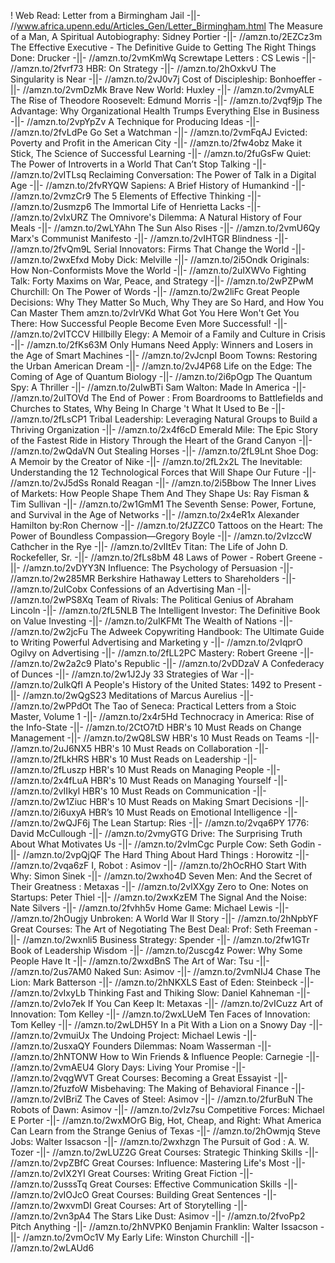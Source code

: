 ! Web Read: Letter from a Birmingham Jail -||-  //www.africa.upenn.edu/Articles_Gen/Letter_Birmingham.html
The Measure of a Man, A Spiritual Autobiography: Sidney Portier -||-  //amzn.to/2EZCz3m
The Effective Executive - The Definitive Guide to Getting The Right Things Done: Drucker -||-  //amzn.to/2vmKmWq
Screwtape Letters : CS Lewis -||-  //amzn.to/2fvrf73
HBR: On Strategy -||-  //amzn.to/2hOxkvU
The Singularity is Near -||-  //amzn.to/2vJ0v7j
Cost of Discipleship: Bonhoeffer -||-  //amzn.to/2vmDzMk
Brave New World: Huxley -||-  //amzn.to/2vmyALE
The Rise of Theodore Roosevelt: Edmund Morris -||-  //amzn.to/2vqf9jp
The Advantage: Why Organizational Health Trumps Everything Else in Business -||-  //amzn.to/2vpYpZv
A Technique for Producing Ideas -||-  //amzn.to/2fvLdPe
Go Set a Watchman -||-  //amzn.to/2vmFqAJ
Evicted: Poverty and Profit in the American City -||-  //amzn.to/2fw4obz
Make it Stick, The Science of Successful Learning -||-  //amzn.to/2fuGsFw
Quiet: The Power of Introverts in a World That Can’t Stop Talking -||-  //amzn.to/2vITLsq
Reclaiming Conversation: The Power of Talk in a Digital Age -||-  //amzn.to/2fvRYQW
Sapiens: A Brief History of Humankind -||-  //amzn.to/2vmzCr9
The 5 Elements of Effective Thinking -||-  //amzn.to/2usmzp6
The Immortal Life of Henrietta Lacks -||-  //amzn.to/2vIxURZ
The Omnivore's Dilemma: A Natural History of Four Meals -||-  //amzn.to/2wLYAhn
The Sun Also Rises -||-  //amzn.to/2vmU6Qy
Marx's Communist Manifesto -||-  //amzn.to/2vIHTGR
Blindness -||-  //amzn.to/2fvQm9L
Serial Innovators: Firms That Change the World -||-  //amzn.to/2wxEfxd
Moby Dick: Melville -||-  //amzn.to/2i5Ondk
Originals: How Non-Conformists Move the World -||-  //amzn.to/2uIXWVo
Fighting Talk: Forty Maxims on War, Peace, and Strategy -||-  //amzn.to/2wPZPwM
Churchill: On The Power of Words -||-  //amzn.to/2w2liFc
Great People Decisions: Why They Matter So Much, Why They are So Hard, and How You Can Master Them amzn.to/2vIrVKd
What Got You Here Won't Get You There: How Successful People Become Even More Successful! -||-  //amzn.to/2vITCCV
Hillbilly Elegy: A Memoir of a Family and Culture in Crisis -||-  //amzn.to/2fKs63M
Only Humans Need Apply: Winners and Losers in the Age of Smart Machines -||-  //amzn.to/2vJcnpI
Boom Towns: Restoring the Urban American Dream -||-  //amzn.to/2vJ4P68
Life on the Edge: The Coming of Age of Quantum Biology -||-  //amzn.to/2i6pOgp
The Quantum Spy: A Thriller -||-  //amzn.to/2uIwBTi
Sam Walton: Made In America -||-  //amzn.to/2uITOVd
The End of Power : From Boardrooms to Battlefields and Churches to States, Why Being In Charge 't What It Used to Be -||-  //amzn.to/2fLsCP1
Tribal Leadership: Leveraging Natural Groups to Build a Thriving Organization -||-  //amzn.to/2x4f6cD
Emerald Mile: The Epic Story of the Fastest Ride in History Through the Heart of the Grand Canyon -||-  //amzn.to/2wQdaVN
Out Stealing Horses -||-  //amzn.to/2fL9Lnt
Shoe Dog: A Memoir by the Creator of Nike -||-  //amzn.to/2fL2x2L
The Inevitable: Understanding the 12 Technological Forces that Will Shape Our Future -||-  //amzn.to/2vJ5dSs
Ronald Reagan -||-  //amzn.to/2i5Bbow
The Inner Lives of Markets: How People Shape Them And They Shape Us: Ray Fisman & Tim Sullivan -||-  //amzn.to/2w1GmM1
The Seventh Sense: Power, Fortune, and Survival in the Age of Networks -||-  //amzn.to/2x4eR1x
Alexander Hamilton by:Ron Chernow -||-  //amzn.to/2fJZZC0
Tattoos on the Heart: The Power of Boundless Compassion—Gregory Boyle -||-  //amzn.to/2vIzccW
Cathcher in the Rye -||-  //amzn.to/2vIItEv
Titan: The Life of John D. Rockefeller, Sr. -||-  //amzn.to/2fLs8bM
48 Laws of Power - Robert Greene -||-  //amzn.to/2vDYY3N
Influence: The Psychology of Persuasion -||-  //amzn.to/2w285MR
Berkshire Hathaway Letters to Shareholders -||-  //amzn.to/2uICobx
Confessions of an Advertising Man -||-  //amzn.to/2wPS8Xq
Team of Rivals: The Political Genius of Abraham Lincoln -||-  //amzn.to/2fL5NLB
The Intelligent Investor: The Definitive Book on Value Investing -||-  //amzn.to/2uIKFMt
The Wealth of Nations  -||-  //amzn.to/2w2jcFu
The Adweek Copywriting Handbook: The Ultimate Guide to Writing Powerful Advertising and Marketing y -||-  //amzn.to/2vIqprO
Ogilvy on Advertising -||-  //amzn.to/2fLL2PC
Mastery: Robert Greene -||-  //amzn.to/2w2a2c9
Plato's Republic -||-  //amzn.to/2vDDzaV
A Confederacy of Dunces -||-  //amzn.to/2w1J2Jy
33 Strategies of War -||-  //amzn.to/2uIkQfI
A People's History of the United States: 1492 to Present -||-  //amzn.to/2wQgS23
Meditations of Marcus Aurelius -||-  //amzn.to/2wPPdOt
The Tao of Seneca: Practical Letters from a Stoic Master, Volume 1 -||-  //amzn.to/2x4r5Hd
Technocracy in America: Rise of the Info-State -||-  //amzn.to/2CtO7tD
HBR's 10 Must Reads on Change Management -||-  //amzn.to/2wQ8LSW
HBR's 10 Must Reads on Teams -||-  //amzn.to/2uJ6NX5
HBR's 10 Must Reads on Collaboration -||-  //amzn.to/2fLkHRS
HBR's 10 Must Reads on Leadership -||-  //amzn.to/2fLuszp
HBR's 10 Must Reads on Managing People -||-  //amzn.to/2x4fLuA
HBR's 10 Must Reads on Managing Yourself -||-  //amzn.to/2vIIkyl
HBR's 10 Must Reads on Communication -||-  //amzn.to/2w1Ziuc
HBR's 10 Must Reads on Making Smart Decisions -||-  //amzn.to/2i6uxyA
HBR’s 10 Must Reads on Emotional Intelligence -||-  //amzn.to/2wQJF6j
The Lean Startup: Ries -||-  //amzn.to/2vqa6PY
1776: David McCullough -||-  //amzn.to/2vmyGTG
Drive: The Surprising Truth About What Motivates Us -||-  //amzn.to/2vImCgc
Purple Cow: Seth Godin -||-  //amzn.to/2vpQjQF
The Hard Thing About Hard Things : Horowitz -||-  //amzn.to/2vqa6zF
I, Robot : Asimov -||-  //amzn.to/2hOcRHO
Start With Why: Simon Sinek -||-  //amzn.to/2wxho4D
Seven Men: And the Secret of Their Greatness : Metaxas -||-  //amzn.to/2vlXXgy
Zero to One: Notes on Startups: Peter Thiel -||-  //amzn.to/2wxKzEM
The Signal And the Noise: Nate Silvers -||-  //amzn.to/2fvhh5v
Home Game: Michael Lewis -||-  //amzn.to/2hOugjy
Unbroken: A World War II Story -||-  //amzn.to/2hNpbYF
Great Courses: The Art of Negotiating The Best Deal: Prof: Seth Freeman -||-  //amzn.to/2wxnli5
Business Strategy: Spender -||-  //amzn.to/2fw1GTr
Book of Leadership Wisdom -||-  //amzn.to/2uscg4z
Power: Why Some People Have It -||-  //amzn.to/2wxdBnS
The Art of War: Tsu -||-  //amzn.to/2us7AM0
Naked Sun: Asimov -||-  //amzn.to/2vmNIJ4
Chase The Lion: Mark Batterson -||-  //amzn.to/2hNKXLS
East of Eden: Steinbeck -||-  //amzn.to/2vIxyLb
Thinking Fast and Thiking Slow: Daniel Kahneman -||-  //amzn.to/2vIo7ek
If You Can Keep It: Metaxas -||-  //amzn.to/2vICuzz
Art of Innovation: Tom Kelley -||-  //amzn.to/2wxLUeM
Ten Faces of Innovation: Tom Kelley -||-  //amzn.to/2wLDH5Y
In a Pit With a Lion on a Snowy Day -||-  //amzn.to/2vmuiUx
The Undoing Project: Michael Lewis -||-  //amzn.to/2usxaQY
Founders Dilemmas: Noam Wasserman -||-  //amzn.to/2hNTONW
How to Win Friends & Influence People: Carnegie -||-  //amzn.to/2vmAEU4
Glory Days: Living Your Promise -||-  //amzn.to/2vqgWVT
Great Courses: Becoming a Great Essayist -||-  //amzn.to/2fuzfoW
Misbehaving: The Making of Behavioral Finance -||-  //amzn.to/2vIBriZ
The Caves of Steel: Asimov -||-  //amzn.to/2furBuN
The Robots of Dawn: Asimov -||-  //amzn.to/2vIz7su
Competitive Forces: Michael E Porter -||-  //amzn.to/2wxMOrG
Big, Hot, Cheap, and Right: What America Can Learn from the Strange Genius of Texas -||-  //amzn.to/2hOwmjq
Steve Jobs: Walter Issacson -||-  //amzn.to/2wxhzgn
The Pursuit of God : A. W. Tozer -||-  //amzn.to/2wLUZ2G
Great Courses: Strategic Thinking Skills -||-  //amzn.to/2vpZBfC
Great Courses: Influence: Mastering Life's Most -||-  //amzn.to/2vIX2YI
Great Courses: Writing Great Fiction -||-  //amzn.to/2usssTq
Great Courses: Effective Communication Skills -||-  //amzn.to/2vIOJcO
Great Courses: Building Great Sentences -||-  //amzn.to/2wxvmDI
Great Courses: Art of Storytelling -||-  //amzn.to/2vn3pA4
The Stars Like Dust: Asimov -||-  //amzn.to/2fvoPp2
Pitch Anything -||-  //amzn.to/2hNVPK0
Benjamin Franklin: Walter Issacson -||-  //amzn.to/2vmOc1V
My Early Life: Winston Churchill -||-  //amzn.to/2wLAUd6